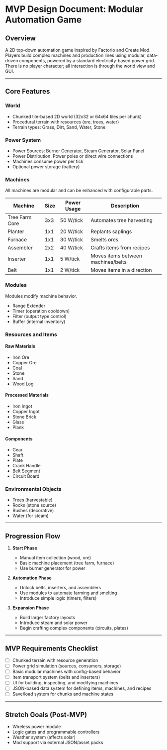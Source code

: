 # MVP Design Document: Modular Automation Game

## Overview
A 2D top-down automation game inspired by Factorio and Create Mod. Players build complex machines and production lines using modular, data-driven components, powered by a standard electricity-based power grid. There is no player character; all interaction is through the world view and GUI.

---

## Core Features

### World
- Chunked tile-based 2D world (32x32 or 64x64 tiles per chunk)
- Procedural terrain with resources (ore, trees, water)
- Terrain types: Grass, Dirt, Sand, Water, Stone

### Power System
- Power Sources: Burner Generator, Steam Generator, Solar Panel
- Power Distribution: Power poles or direct wire connections
- Machines consume power per tick
- Optional power storage (battery)

### Machines
All machines are modular and can be enhanced with configurable parts.

| Machine         | Size | Power Usage | Description                                  |
|----------------|------|-------------|----------------------------------------------|
| Tree Farm Core | 3x3  | 50 W/tick   | Automates tree harvesting                    |
| Planter        | 1x1  | 20 W/tick   | Replants saplings                            |
| Furnace        | 1x1  | 30 W/tick   | Smelts ores                                  |
| Assembler      | 2x2  | 40 W/tick   | Crafts items from recipes                    |
| Inserter       | 1x1  | 5 W/tick    | Moves items between machines/belts          |
| Belt           | 1x1  | 2 W/tick    | Moves items in a direction                   |

### Modules
Modules modify machine behavior.
- Range Extender
- Timer (operation cooldown)
- Filter (output type control)
- Buffer (internal inventory)

### Resources and Items

#### Raw Materials
- Iron Ore
- Copper Ore
- Coal
- Stone
- Sand
- Wood Log

#### Processed Materials
- Iron Ingot
- Copper Ingot
- Stone Brick
- Glass
- Plank

#### Components
- Gear
- Shaft
- Plate
- Crank Handle
- Belt Segment
- Circuit Board

### Environmental Objects
- Trees (harvestable)
- Rocks (stone source)
- Bushes (decorative)
- Water (for steam)

---

## Progression Flow

1. **Start Phase**
   - Manual item collection (wood, ore)
   - Basic machine placement (tree farm, furnace)
   - Use burner generator for power

2. **Automation Phase**
   - Unlock belts, inserters, and assemblers
   - Use modules to automate farming and smelting
   - Introduce simple logic (timers, filters)

3. **Expansion Phase**
   - Build larger factory layouts
   - Introduce steam and solar power
   - Begin crafting complex components (circuits, plates)

---

## MVP Requirements Checklist

- [ ] Chunked terrain with resource generation
- [ ] Power grid simulation (sources, consumers, storage)
- [ ] Basic modular machines with config-based behavior
- [ ] Item transport system (belts and inserters)
- [ ] UI for building, inspecting, and modifying machines
- [ ] JSON-based data system for defining items, machines, and recipes
- [ ] Save/load system for chunks and machine states

---

## Stretch Goals (Post-MVP)
- Wireless power module
- Logic gates and programmable controllers
- Weather system (affects solar)
- Mod support via external JSON/asset packs

